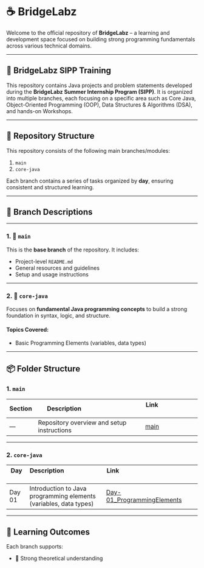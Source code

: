 # ☕ BridgeLabz

Welcome to the official repository of **BridgeLabz** – a learning and development space focused on building strong programming fundamentals across various technical domains.

---

## 🚀 BridgeLabz SIPP Training

This repository contains Java projects and problem statements developed during the **BridgeLabz Summer Internship Program (SIPP)**. It is organized into multiple branches, each focusing on a specific area such as Core Java, Object-Oriented Programming (OOP), Data Structures & Algorithms (DSA), and hands-on Workshops.

---

## 📁 Repository Structure

This repository consists of the following main branches/modules:

1. `main`
2. `core-java`


Each branch contains a series of tasks organized by **day**, ensuring consistent and structured learning.

---

## 🌿 Branch Descriptions

---

### 1. 🔹 `main`

This is the **base branch** of the repository. It includes:
- Project-level `README.md`
- General resources and guidelines
- Setup and usage instructions

---



### 2. 🔹 `core-java`

Focuses on **fundamental Java programming concepts** to build a strong foundation in syntax, logic, and structure.

#### Topics Covered:
- Basic Programming Elements (variables, data types)

---


## 📦 Folder Structure

### 1. `main`

| Section | Description                               | Link                               |
|---------|--------------------------------------------|------------------------------------|
| —       | Repository overview and setup instructions | [main](https://github.com/PrakharShukla42/BridgeLabz-SIPP-Training/blob/main/README.md) |

---

### 2. `core-java`

| Day     | Description                                                        | Link                                                                             |
|---------|--------------------------------------------------------------------|----------------------------------------------------------------------------------|
| Day 01  | Introduction to Java programming elements (variables, data types) | [Day-01_ProgrammingElements](https://github.com/PrakharShukla42/BridgeLabz-SIPP-Training/tree/core-java/Day1_ProgrammingElements) |


---

## 🧠 Learning Outcomes

Each branch supports:
- 📘 Strong theoretical understanding
